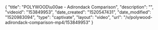 {
    "title": "POLYWOOD\u00ae - Adirondack Comparison",
    "description": "",
    "videoid": "153849953",
    "date_created": "1520547431",
    "date_modified": "1520983094",
    "type": "captivate",
    "layout": "video",
    "url": "\/v\/polywood-adirondack-comparison-mp4\/153849953"
}